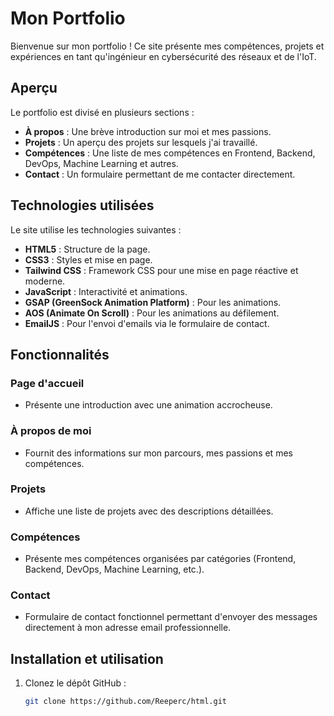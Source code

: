 # Mon Portfolio

Bienvenue sur mon portfolio ! Ce site présente mes compétences, projets et expériences en tant qu'ingénieur en cybersécurité des réseaux et de l'IoT.

## Aperçu

Le portfolio est divisé en plusieurs sections :

- **À propos** : Une brève introduction sur moi et mes passions.
- **Projets** : Un aperçu des projets sur lesquels j'ai travaillé.
- **Compétences** : Une liste de mes compétences en Frontend, Backend, DevOps, Machine Learning et autres.
- **Contact** : Un formulaire permettant de me contacter directement.

## Technologies utilisées

Le site utilise les technologies suivantes :

- **HTML5** : Structure de la page.
- **CSS3** : Styles et mise en page.
- **Tailwind CSS** : Framework CSS pour une mise en page réactive et moderne.
- **JavaScript** : Interactivité et animations.
- **GSAP (GreenSock Animation Platform)** : Pour les animations.
- **AOS (Animate On Scroll)** : Pour les animations au défilement.
- **EmailJS** : Pour l'envoi d'emails via le formulaire de contact.

## Fonctionnalités

### Page d'accueil

- Présente une introduction avec une animation accrocheuse.

### À propos de moi

- Fournit des informations sur mon parcours, mes passions et mes compétences.

### Projets

- Affiche une liste de projets avec des descriptions détaillées.

### Compétences

- Présente mes compétences organisées par catégories (Frontend, Backend, DevOps, Machine Learning, etc.).

### Contact

- Formulaire de contact fonctionnel permettant d'envoyer des messages directement à mon adresse email professionnelle.

## Installation et utilisation

1. Clonez le dépôt GitHub :

   ```bash
   git clone https://github.com/Reeperc/html.git

